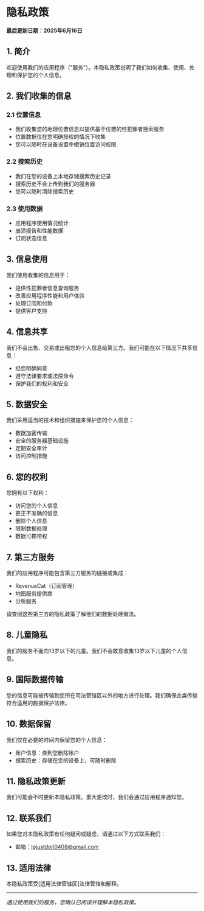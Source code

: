 # 隐私政策

**最后更新日期：2025年6月16日**

## 1. 简介

欢迎使用我们的应用程序（"服务"）。本隐私政策说明了我们如何收集、使用、处理和保护您的个人信息。

## 2. 我们收集的信息

### 2.1 位置信息
- 我们收集您的地理位置信息以提供基于位置的性犯罪者搜索服务
- 位置数据仅在您明确授权的情况下收集
- 您可以随时在设备设置中撤销位置访问权限

### 2.2 搜索历史
- 我们在您的设备上本地存储搜索历史记录
- 搜索历史不会上传到我们的服务器
- 您可以随时清除搜索历史

### 2.3 使用数据
- 应用程序使用情况统计
- 崩溃报告和性能数据
- 订阅状态信息

## 3. 信息使用

我们使用收集的信息用于：
- 提供性犯罪者信息查询服务
- 改善应用程序性能和用户体验
- 处理订阅和付款
- 提供客户支持

## 4. 信息共享

我们不会出售、交易或出租您的个人信息给第三方。我们可能在以下情况下共享信息：
- 经您明确同意
- 遵守法律要求或法院命令
- 保护我们的权利和安全

## 5. 数据安全

我们采用适当的技术和组织措施来保护您的个人信息：
- 数据加密传输
- 安全的服务器基础设施
- 定期安全审计
- 访问控制措施

## 6. 您的权利

您拥有以下权利：
- 访问您的个人信息
- 更正不准确的信息
- 删除个人信息
- 限制数据处理
- 数据可携带权

## 7. 第三方服务

我们的应用程序可能包含第三方服务的链接或集成：
- RevenueCat（订阅管理）
- 地图服务提供商
- 分析服务

请查阅这些第三方的隐私政策了解他们的数据处理做法。

## 8. 儿童隐私

我们的服务不面向13岁以下的儿童。我们不会故意收集13岁以下儿童的个人信息。

## 9. 国际数据传输

您的信息可能被传输到您所在司法管辖区以外的地方进行处理。我们确保此类传输符合适用的数据保护法律。

## 10. 数据保留

我们仅在必要的时间内保留您的个人信息：
- 账户信息：直到您删除账户
- 搜索历史：存储在您的设备上，可随时删除

## 11. 隐私政策更新

我们可能会不时更新本隐私政策。重大更改时，我们会通过应用程序通知您。

## 12. 联系我们

如果您对本隐私政策有任何疑问或疑虑，请通过以下方式联系我们：

- 邮箱：lpjustdoit0408@gmail.com

## 13. 适用法律

本隐私政策受[适用法律管辖区]法律管辖和解释。

---

*通过使用我们的服务，您确认已阅读并理解本隐私政策。* 